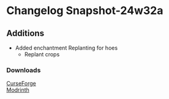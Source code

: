 # Changelog Snapshot-24w32a

## Additions
- Added enchantment Replanting for hoes
  - Replant crops

### Downloads
[CurseForge](https://curseforge.com/minecraft/mc-mods/nemos-farming) <br>
[Modrinth](https://modrinth.com/mod/nemos-nemos-farming)